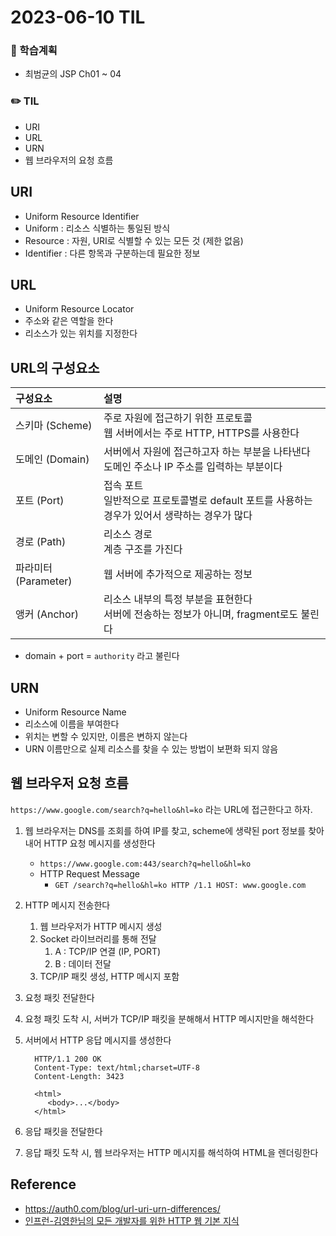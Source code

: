 # 2023-06-10 TIL

### 📌 학습계획
* 최범균의 JSP Ch01 ~ 04

### ✏️ TIL
* URI
* URL
* URN
* 웹 브라우저의 요청 흐름

## URI
- Uniform Resource Identifier
- Uniform : 리소스 식별하는 통일된 방식 
- Resource : 자원, URI로 식별할 수 있는 모든 것 (제한 없음) 
- Identifier : 다른 항목과 구분하는데 필요한 정보

## URL
- Uniform Resource Locator
- 주소와 같은 역할을 한다
- 리소스가 있는 위치를 지정한다

## URL의 구성요소


|구성요소|설명|
|:---|:---|
|스키마 (Scheme)|주로 자원에 접근하기 위한 프로토콜 <br> 웹 서버에서는 주로 HTTP, HTTPS를 사용한다|
|도메인 (Domain)|서버에서 자원에 접근하고자 하는 부분을 나타낸다 <br> 도메인 주소나 IP 주소를 입력하는 부분이다|
|포트 (Port)|접속 포트 <br> 일반적으로 프로토콜별로 default 포트를 사용하는 경우가 있어서 생략하는 경우가 많다|
|경로 (Path)|리소스 경로 <br> 계층 구조를 가진다|
|파라미터 (Parameter)|웹 서버에 추가적으로 제공하는 정보|
|앵커 (Anchor)|리소스 내부의 특정 부분을 표현한다<br> 서버에 전송하는 정보가 아니며, fragment로도 불린다|

- domain + port = `authority` 라고 불린다

## URN
- Uniform Resource Name
- 리소스에 이름을 부여한다
- 위치는 변할 수 있지만, 이름은 변하지 않는다
- URN 이름만으로 실제 리소스를 찾을 수 있는 방법이 보편화 되지 않음



## 웹 브라우저 요청 흐름
`https://www.google.com/search?q=hello&hl=ko` 라는 URL에 접근한다고 하자.
1. 웹 브라우저는 DNS를 조회를 하여 IP를 찾고, scheme에 생략된 port 정보를 찾아내어 HTTP 요청 메시지를 생성한다
   - `https://www.google.com:443/search?q=hello&hl=ko`
   - HTTP Request Message
     - `GET /search?q=hello&hl=ko HTTP /1.1 HOST: www.google.com`

2. HTTP 메시지 전송한다
   1. 웹 브라우저가 HTTP 메시지 생성
   2. Socket 라이브러리를 통해 전달
      1. A : TCP/IP 연결 (IP, PORT)
      2. B : 데이터 전달 
   3. TCP/IP 패킷 생성, HTTP 메시지 포함

3. 요청 패킷 전달한다

4. 요청 패킷 도착 시, 서버가 TCP/IP 패킷을 분해해서 HTTP 메시지만을 해석한다

5. 서버에서 HTTP 응답 메시지를 생성한다

   ```
     HTTP/1.1 200 OK
     Content-Type: text/html;charset=UTF-8
     Content-Length: 3423
     
     <html>
     	<body>...</body>
     </html>
     ```

6. 응답 패킷을 전달한다

7. 응답 패킷 도착 시, 웹 브라우저는 HTTP 메시지를 해석하여 HTML을 렌더링한다


## Reference
- https://auth0.com/blog/url-uri-urn-differences/
- [인프런-김영한님의 모든 개발자를 위한 HTTP 웹 기본 지식](https://www.inflearn.com/course/http-%EC%9B%B9-%EB%84%A4%ED%8A%B8%EC%9B%8C%ED%81%AC/dashboard)
